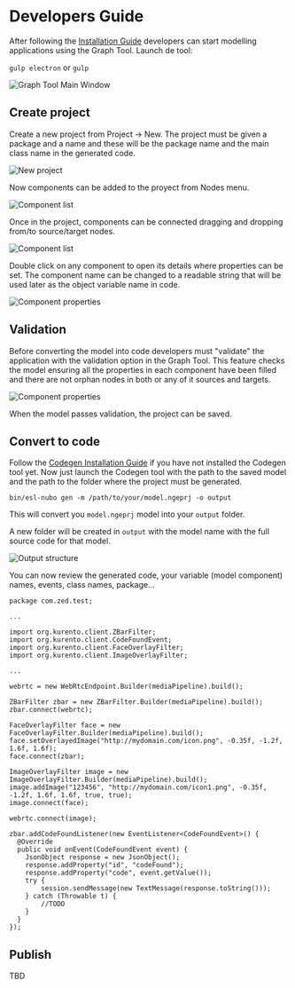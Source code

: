 # Developers Guide

After following the [Installation Guide](installation.md) developers can start modelling applications using the Graph Tool. 
Launch de tool: 

`gulp electron` or `gulp`

![Graph Tool Main Window](img/screenshot1.png)

## Create project

Create a new project from Project -> New.
The project must be given a package and a name and these will be the package name and the main class name in the generated code.

![New project](img/screenshot2.png)

Now components can be added to the proyect from Nodes menu.

![Component list](img/screenshot3.png)

Once in the project, components can be connected dragging and dropping from/to source/target nodes.

![Component list](img/screenshot4.png)

Double click on any component to open its details where properties can be set. The component name can be changed to a readable string that will be used later as the object variable name in code.

![Component properties](img/screenshot5.png)

## Validation

Before converting the model into code developers must "validate" the application with the validation option in the Graph Tool. This feature checks the model ensuring all the properties in each component have been filled and there are not orphan nodes in both or any of it sources and targets. 

![Component properties](img/screenshot6.png)

When the model passes validation, the project can be saved.

## Convert to code

Follow the [Codegen Installation Guide](codegeninstall.md) if you have not installed the Codegen tool yet.
Now just launch the Codegen tool with the path to the saved model and the path to the folder where the project must be generated.

```
bin/esl-nubo gen -m /path/to/your/model.ngeprj -o output
```

This will convert you `model.ngeprj` model into your `output` folder. 

A new folder will be created in `output` with the model name with the full source code for that model.

![Output structure](img/screenshot7.png)

You can now review the generated code, your variable (model component) names, events, class names, package...

```
package com.zed.test;

...

import org.kurento.client.ZBarFilter;
import org.kurento.client.CodeFoundEvent;
import org.kurento.client.FaceOverlayFilter;
import org.kurento.client.ImageOverlayFilter;

...

webrtc = new WebRtcEndpoint.Builder(mediaPipeline).build();

ZBarFilter zbar = new ZBarFilter.Builder(mediaPipeline).build();
zbar.connect(webrtc);

FaceOverlayFilter face = new FaceOverlayFilter.Builder(mediaPipeline).build();
face.setOverlayedImage("http://mydomain.com/icon.png", -0.35f, -1.2f, 1.6f, 1.6f);
face.connect(zbar);

ImageOverlayFilter image = new ImageOverlayFilter.Builder(mediaPipeline).build();
image.addImage("123456", "http://mydomain.com/icon1.png", -0.35f, -1.2f, 1.6f, 1.6f, true, true);
image.connect(face);

webrtc.connect(image);

zbar.addCodeFoundListener(new EventListener<CodeFoundEvent>() {
  @Override
  public void onEvent(CodeFoundEvent event) {
    JsonObject response = new JsonObject();
    response.addProperty("id", "codeFound");
    response.addProperty("code", event.getValue());
    try {
        session.sendMessage(new TextMessage(response.toString()));
    } catch (Throwable t) {
        //TODO
    }
  }
});
```

## Publish

TBD
